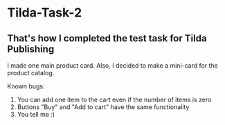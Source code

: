 # Tilda-Task-2
That's how I completed the test task for Tilda Publishing
----------------------
I made one main product card. Also, I decided to make 
a mini-card for the product catalog.

Known bugs:

1) You can add one item to the cart even if 
the number of items is zero
2) Buttons "Buy" and "Add to cart" have the same functionality
3) You tell me :)
